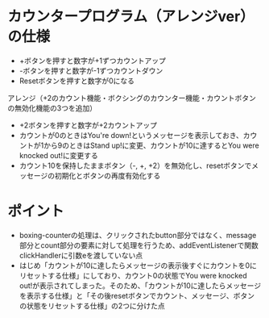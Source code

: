# カウンタープログラム（アレンジver）の仕様
- +ボタンを押すと数字が+1ずつカウントアップ
- -ボタンを押すと数字が-1ずつカウントダウン
- Resetボタンを押すと数字が0になる

アレンジ（+2のカウント機能・ボクシングのカウンター機能・カウントボタンの無効化機能の3つを追加）
- +2ボタンを押すと数字が+2カウントアップ
- カウントが0のときはYou're down!というメッセージを表示しておき、カウントが1から9のときはStand up!に変更、カウントが10に達するとYou were knocked out!に変更する
- カウント10を保持したままボタン（-, +, +2）を無効化し、resetボタンでメッセージの初期化とボタンの再度有効化する

# ポイント
- boxing-counterの処理は、クリックされたbutton部分ではなく、message部分とcount部分の要素に対して処理を行うため、addEventListenerで関数clickHandlerに引数eを渡していない点
- はじめ「カウントが10に達したらメッセージの表示後すぐにカウントを0にリセットする仕様」にしており、カウント0の状態でYou were knocked out!が表示されてしまった。そのため、「カウントが10に達したらメッセージを表示する仕様」と「その後resetボタンでカウント、メッセージ、ボタンの状態をリセットする仕様」の2つに分けた点